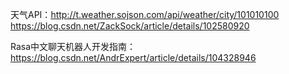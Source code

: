 天气API：http://t.weather.sojson.com/api/weather/city/101010100
https://blog.csdn.net/ZackSock/article/details/102580920

Rasa中文聊天机器人开发指南：https://blog.csdn.net/AndrExpert/article/details/104328946
